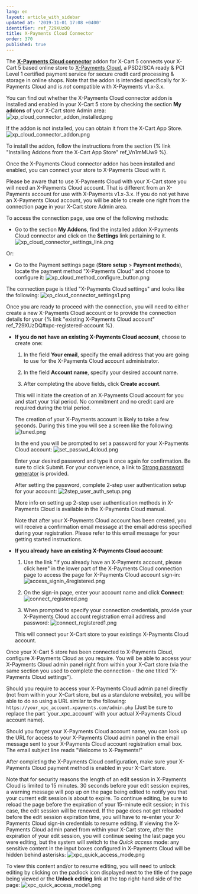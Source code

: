 ```yaml
---
lang: en
layout: article_with_sidebar
updated_at: '2019-11-01 17:08 +0400'
identifier: ref_729XUzDQ
title: X-Payments Cloud Connector
order: 370
published: true
---
```

The **[X-Payments Cloud connector](https://market.x-cart.com/addons/x-payments-cloud.html)** addon for X-Cart 5 connects your X-Cart 5 based online store to [X-Payments Cloud](http://www.x-payments.com/), a PSD2/SCA ready & PCI Level 1 certified payment service for secure credit card processing & storage in online shops. Note that the addon is intended specifically for X-Payments Cloud and is _not_ compatible with X-Payments v1.x-3.x.

You can find out whether the X-Payments Cloud connector addon is installed and enabled in your X-Cart 5 store by checking the section **My addons** of your X-Cart store Admin area:
![xp_cloud_connector_addon_installed.png]({{site.baseurl}}/attachments/ref_729XUzDQ/xp_cloud_connector_addon_installed.png)

If the addon is not installed, you can obtain it from the X-Cart App Store. 
![xp_cloud_connector_addon.png]({{site.baseurl}}/attachments/ref_729XUzDQ/xp_cloud_connector_addon.png)

To install the addon, follow the instructions from the section {% link "Installing Addons from the X-Cart App Store" ref_Vn1mMUw9 %}.

Once the X-Payments Cloud connector addon has been installed and enabled, you can connect your store to X-Payments Cloud with it.

Please be aware that to use X-Payments Cloud with your X-Cart store you will need an X-Payments Cloud account. That is different from an X-Payments account for use with X-Payments v1.x-3.x. If you do not yet have an X-Payments Cloud account, you will be able to create one right from the connection page in your X-Cart store Admin area.

To access the connection page, use one of the following methods:

   * Go to the section **My Addons**, find the installed addon X-Payments Cloud connector and click on the **Settings** link pertaining to it.
     ![xp_cloud_connector_settings_link.png]({{site.baseurl}}/attachments/ref_729XUzDQ/xp_cloud_connector_settings_link.png)

   Or:
   
   * Go to the Payment settings page (**Store setup** > **Payment methods**), locate the payment method "X-Payments Cloud" and choose to configure it:
     ![xp_cloud_method_configure_button.png]({{site.baseurl}}/attachments/ref_729XUzDQ/xp_cloud_method_configure_button.png)
     
The connection page is titled "X-Payments Cloud settings" and looks like the following:
     ![xp_cloud_connector_settings1.png]({{site.baseurl}}/attachments/ref_729XUzDQ/xp_cloud_connector_settings1.png)

Once you are ready to proceed with the connection, you will need to either create a new X-Payments Cloud account or to provide the connection details for your {% link "existing X-Payments Cloud account" ref_729XUzDQ#xpc-registered-account %}.

   * **If you do not have an existing X-Payments Cloud account**, choose to create one:

     1. In the field **Your email**, specify the email address that you are going to use for the X-Payments Cloud account administrator. 
     
     2. In the field **Account name**, specify your desired account name.
     
     3. After completing the above fields, click **Create account**.
   
     This will initiate the creation of an X-Payments Cloud account for you and start your trial period. No commitment and no credit card are required during the trial period.
     
     The creation of your X-Payments account is likely to take a few seconds. During this time you will see a screen like the following:
     ![tuned.png]({{site.baseurl}}/attachments/ref_729XUzDQ/tuned.png)

     In the end you will be prompted to set a password for your X-Payments Cloud account: 
     ![set_passwd_4cloud.png]({{site.baseurl}}/attachments/ref_729XUzDQ/set_passwd_4cloud.png)

     Enter your desired password and type it once again for confirmation. Be sure to click Submit. For your convenience, a link to [Strong password generator](https://strongpasswordgenerator.com/) is provided. 
     
     After setting the password, complete 2-step user authentication setup for your account:
     ![2step_user_auth_setup.png]({{site.baseurl}}/attachments/ref_729XUzDQ/2step_user_auth_setup.png)
     
     More info on setting up 2-step user authentication methods in X-Payments Cloud is available in the X-Payments Cloud manual.
     
     Note that after your X-Payments Cloud account has been created, you will receive a confirmation email message at the email address specified during your registration. Please refer to this email message for your getting started instructions.
     
<a id="xpc-registered-account"></a>
   * **If you already have an existing X-Payments Cloud account**:
     
     1. Use the link "If you already have an X-Payments account, please click here" in the lower part of the X-Payments Cloud connection page to access the page for X-Payments Cloud account sign-in:
        ![access_signin_4registered.png]({{site.baseurl}}/attachments/ref_729XUzDQ/access_signin_4registered.png)
   
     2. On the sign-in page, enter your account name and click **Connect**:
        ![connect_registered.png]({{site.baseurl}}/attachments/ref_729XUzDQ/connect_registered.png)

     3. When prompted to specify your connection credentials, provide your X-Payments Cloud account registration email address and password:
        ![connect_registered1.png]({{site.baseurl}}/attachments/ref_729XUzDQ/connect_registered1.png)
     
     This will connect your X-Cart store to your existings X-Payments Cloud account.

Once your X-Cart 5 store has been connected to X-Payments Cloud, configure X-Payments Cloud as you require. You will be able to access your X-Payments Cloud admin panel right from within your X-Cart store (via the same section you used to complete the connection - the one titled "X-Payments Cloud settings"). 

Should you require to access your X-Payments Cloud admin panel directly (not from within your X-Cart store, but as a standalone website), you will be able to do so using a URL similar to the following:
`https://your_xpc_account.xpayments.com/admin.php`
(Just be sure to  replace the part 'your_xpc_account' with your actual X-Payments Cloud account name). 

Should you forget your X-Payments Cloud account name, you can look up the URL for access to your X-Payments Cloud admin panel in the email message sent to your X-Payments Cloud account registration email box. The email subject line reads "Welcome to X-Payments!"

After completing the X-Payments Cloud configuration, make sure your X-Payments Cloud payment method is enabled in your X-Cart store.

Note that for security reasons the length of an edit session in X-Payments Cloud is limited to 15 minutes. 30 seconds before your edit session expires, a warning message will pop up on the page being edited to notify you that your current edit session is about to expire. To continue editing, be sure to reload the page before the expiration of your 15-minute edit session; in this case, the edit session will be renewed. If the page does not get reloaded before the edit session expiration time, you will have to re-enter your X-Payments Cloud sign-in credentials to resume editing. If viewing the X-Payments Cloud admin panel from within your X-Cart store, after the expiration of your edit session, you will continue seeing the last page you were editing, but the system will switch to the *Quick access* mode: any sensitive content in the input boxes configured in X-Payments Cloud will be hidden behind asterisks:
![xpc_quick_access_mode.png]({{site.baseurl}}/attachments/ref_729XUzDQ/xpc_quick_access_mode.png)

To view this content and/or to resume editing, you will need to unlock editing by clicking on the padlock icon displayed next to the title of the page being viewed or the **Unlock editing** link at the top right-hand side of the page:
![xpc_quick_access_mode1.png]({{site.baseurl}}/attachments/ref_729XUzDQ/xpc_quick_access_mode1.png)



